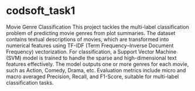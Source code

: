 # codsoft_task1
Movie Genre Classification
This project tackles the multi-label classification problem of predicting movie genres from plot summaries. The dataset contains textual descriptions of movies, which are transformed into numerical features using TF-IDF (Term Frequency–Inverse Document Frequency) vectorization. For classification, a Support Vector Machine (SVM) model is trained to handle the sparse and high-dimensional text features effectively. The model outputs one or more genres for each movie, such as Action, Comedy, Drama, etc. Evaluation metrics include micro and macro averaged Precision, Recall, and F1-Score, suitable for multi-label classification tasks.

